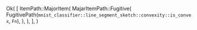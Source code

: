 Ok(
    [
        ItemPath::MajorItem(
            MajarItemPath::Fugitive(
                FugitivePath(`mnist_classifier::line_segment_sketch::convexity::is_convex`, `Fn`),
            ),
        ),
    ],
)